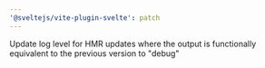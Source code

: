 ```yaml
---
'@sveltejs/vite-plugin-svelte': patch
---
```


Update log level for HMR updates where the output is functionally equivalent to the previous version to "debug"
